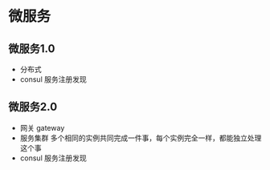# 微服务
## 微服务1.0
- 分布式
- consul 
服务注册发现
## 微服务2.0
- 网关 gateway
- 服务集群
多个相同的实例共同完成一件事，每个实例完全一样，都能独立处理这个事
- consul 服务注册发现
